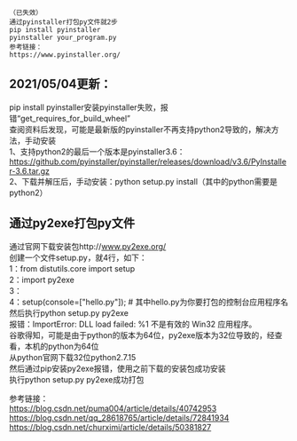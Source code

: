 ```
（已失效）
通过pyinstaller打包py文件就2步  
pip install pyinstaller  
pyinstaller your_program.py  
参考链接：  
https://www.pyinstaller.org/  
```
## 2021/05/04更新：  
pip install pyinstaller安装pyinstaller失败，报错“get_requires_for_build_wheel”  
查阅资料后发现，可能是最新版的pyinstaller不再支持python2导致的，解决方法，手动安装  
1、支持python2的最后一个版本是pyinstaller3.6：https://github.com/pyinstaller/pyinstaller/releases/download/v3.6/PyInstaller-3.6.tar.gz  
2、下载并解压后，手动安装：python setup.py install（其中的python需要是python2）

## 通过py2exe打包py文件  
通过官网下载安装包http://www.py2exe.org/  
创建一个文件setup.py，就4行，如下：  
1：from distutils.core import setup  
2：import py2exe  
3：  
4：setup(console=["hello.py"]); # 其中hello.py为你要打包的控制台应用程序名  
然后执行python setup.py py2exe  
报错：ImportError: DLL load failed: %1 不是有效的 Win32 应用程序。  
谷歌得知，可能是由于python的版本为64位，py2exe版本为32位导致的，经查看，本机的python为64位  
从python官网下载32位python2.7.15  
然后通过pip安装py2exe报错，使用之前下载的安装包成功安装  
执行python setup.py py2exe成功打包  

参考链接：  
https://blog.csdn.net/puma004/article/details/40742953  
https://blog.csdn.net/qq_28618765/article/details/72841934  
https://blog.csdn.net/churximi/article/details/50381827
